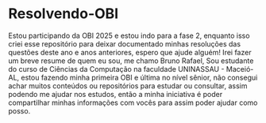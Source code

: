 # Resolvendo-OBI
Estou participando da OBI 2025 e estou indo para a fase 2, enquanto isso criei esse repositório para deixar documentado minhas resoluções das questões deste ano e anos anteriores, espero que ajude alguém!
Irei fazer um breve resume de quem eu sou, me chamo Bruno Rafael, Sou estudante do curso de Ciências da Computação na faculdade UNINASSAU - Maceió-AL, estou fazendo minha primeira OBI e última no nível sênior, não consegui achar muitos conteúdos ou repositórios para estudar ou consultar, assim podendo me ajudar nos estudos, então a minha iniciativa é poder compartilhar minhas informações com vocês para assim poder ajudar como posso. 
